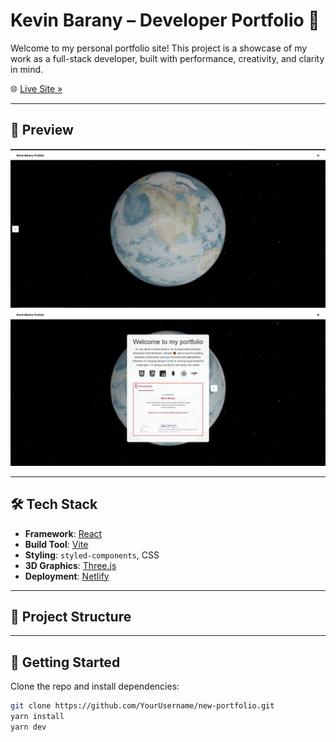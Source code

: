 # Kevin Barany – Developer Portfolio 🚀

Welcome to my personal portfolio site! This project is a showcase of my work as a full-stack developer, built with performance, creativity, and clarity in mind.

🌐 [Live Site »](https://kevinbaranyportfolio.netlify.app)

---

## 📸 Preview

![Screenshot 1](./public/preview1.png)
![Screenshot 2](./public/preview2.png)

---

## 🛠 Tech Stack

- **Framework**: [React](https://reactjs.org/)
- **Build Tool**: [Vite](https://vitejs.dev/)
- **Styling**: `styled-components`, CSS
- **3D Graphics**: [Three.js](https://threejs.org/)
- **Deployment**: [Netlify](https://netlify.com)

---

## 📁 Project Structure

---

## 🚀 Getting Started

Clone the repo and install dependencies:

```bash
git clone https://github.com/YourUsername/new-portfolio.git
yarn install
yarn dev
```
